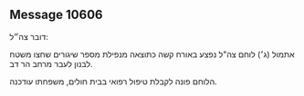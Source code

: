 ## Message 10606

דובר צה״ל:

אתמול (ג׳) לוחם צה"ל נפצע באורח קשה כתוצאה מנפילת מספר שיגורים שחצו משטח לבנון לעבר מרחב הר דב.

הלוחם פונה לקבלת טיפול רפואי בבית חולים, משפחתו עודכנה.

